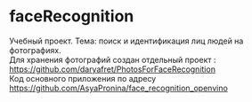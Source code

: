 # faceRecognition

Учебный проект. Тема: поиск и идентификация лиц людей на фотографиях.  
Для хранения фотографий создан отдельный проект : https://github.com/daryafret/PhotosForFaceRecognition  
Код основного приложения по адресу https://github.com/AsyaPronina/face_recognition_openvino

